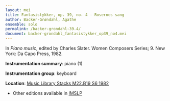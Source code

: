 ```yaml
---
layout: mei
title: Fantasistykker, op. 39, no. 4 - Rosernes sang
author: Backer-Grøndahl, Agathe
ensemble: solo
permalink: /backer-grondahl-39.4/
document: backer-grondahl_fantasistykker_op39_no4.mei
---
```


In *Piano music*, edited by Charles Slater. Women Composers Series; 9. New York: Da Capo Press, 1982.

**Instrumentation summary**: piano (1)

**Instrumentation group**: keyboard

**Location**: <a href="https://tufts-primo.hosted.exlibrisgroup.com/permalink/f/14dinuo/01TUN_ALMA2185674780003851" target="_blank">Music Library Stacks M22.B19 S6 1982</a>
- Other editions available in <a href="https://imslp.org/wiki/10_Fantasistykker%2C_Op.39_(Backer-Gr%C3%B8ndahl%2C_Agathe)" target="_blank">IMSLP</a>
